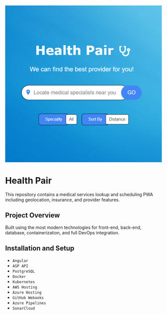 <p align="center">
  <img src="./screenshot.jpg" alt="Health Pair screenshot" />
</p>

# Health Pair

This repository contains a medical services lookup and scheduling PWA including geolocation, insurance, and provider features.

## Project Overview

Built using the most modern technologies for front-end, back-end, database, containerization, and full DevOps integration.

## Installation and Setup
<ul>
    <li><code>Angular</code></li>
    <li><code>ASP API</code></li>
    <li><code>PostgreSQL</code></li>
    <li><code>Docker</code></li>
    <li><code>Kubernetes</code></li>
    <li><code>AWS Hosting</code></li>
    <li><code>Azure Hosting</code></li>
    <li><code>GitHub Webooks</code></li>
    <li><code>Azure Pipelines</code></li>
    <li><code>SonarCloud</code></li>
</ul>
